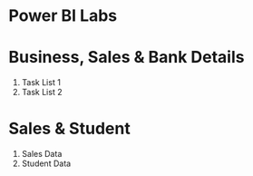 # Power BI Labs
  # Business, Sales & Bank Details
  1.	Task List 1
  2.	Task List 2
  # Sales & Student
  1. Sales Data
  2. Student Data



